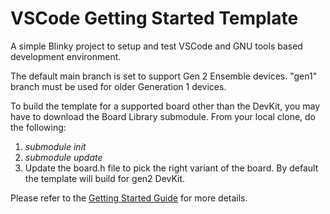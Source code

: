 # VSCode Getting Started Template
A simple Blinky project to setup and test VSCode and GNU tools based development environment.

The default main branch is set to support Gen 2 Ensemble devices. "gen1" branch must be used
for older Generation 1 devices.

To build the template for a supported board other than the DevKit, you may have to download
the Board Library submodule. From your local clone, do the following:
1. *submodule init*
2. *submodule update*
3. Update the board.h file to pick the right variant of the board. By default the template will build for gen2 DevKit.

Please refer to the [Getting Started Guide](https://alifsemi.com/download/AUGD0012) for more details.